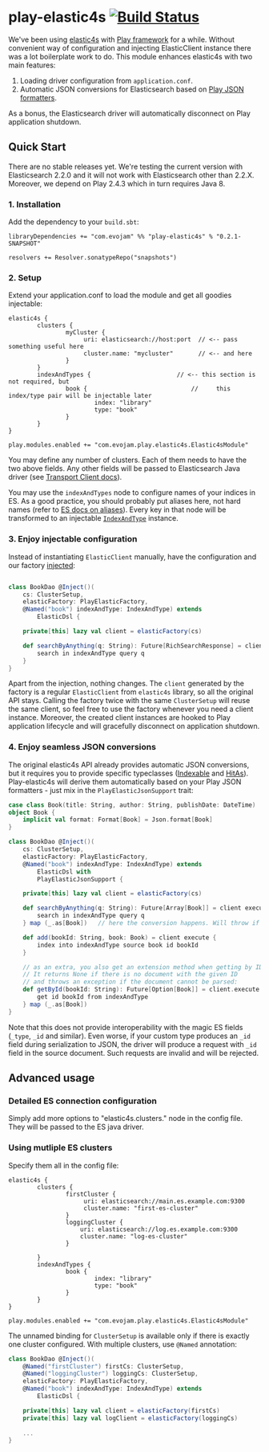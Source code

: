 play-elastic4s [![Build Status](https://travis-ci.org/evojam/play-elastic4s.svg?branch=master)](https://travis-ci.org/evojam/play-elastic4s)
===========================

We've been using [elastic4s](https://github.com/sksamuel/elastic4s) with [Play framework](https://www.playframework.com/) for a while.
Without convenient way of configuration and injecting ElasticClient instance there was a lot boilerplate work to do.
This module enhances elastic4s with two main features:

1. Loading driver configuration from `application.conf`.
1. Automatic JSON conversions for Elasticsearch based on [Play JSON formatters](https://www.playframework.com/documentation/2.4.x/ScalaJson).

As a bonus, the Elasticsearch driver will automatically disconnect on Play application shutdown.


Quick Start
-----------

There are no stable releases yet. We're testing the current version
with Elasticsearch 2.2.0 and it will not work with Elasticsearch other
than 2.2.X. Moreover, we depend on Play 2.4.3 which in turn requires Java 8.

### 1. Installation


Add the dependency to your `build.sbt`:

	libraryDependencies += "com.evojam" %% "play-elastic4s" % "0.2.1-SNAPSHOT"

	resolvers += Resolver.sonatypeRepo("snapshots")


### 2. Setup

Extend your application.conf to load the module and get all goodies injectable:

```hocon
elastic4s {
		clusters {
				myCluster {
					 uri: elasticsearch://host:port  // <-- pass something useful here
					 cluster.name: "mycluster"       // <-- and here
				}
		}
		indexAndTypes {                        // <-- this section is not required, but
				book {                             //     this index/type pair will be injectable later
						index: "library"
						type: "book"
				}
		}
}

play.modules.enabled += "com.evojam.play.elastic4s.Elastic4sModule"
```

You may define any number of clusters. Each of them needs to have the two above
fields. Any other fields will be passed to Elasticsearch Java driver
(see [Transport Client docs](https://www.elastic.co/guide/en/elasticsearch/client/java-api/current/transport-client.html)).

You may use the `indexAndTypes` node to configure names of your indices in ES.
As a good practice, you should probably put aliases here, not hard names
(refer to [ES docs on aliases](https://www.elastic.co/guide/en/elasticsearch/reference/current/indices-aliases.html)). Every key in that node will be transformed to
an injectable [`IndexAndType`](https://github.com/sksamuel/elastic4s/blob/master/elastic4s-core/src/main/scala/com/sksamuel/elastic4s/IndexAndTypes.scala) instance.

### 3. Enjoy injectable configuration

Instead of instantiating `ElasticClient` manually, have the configuration
and our factory [injected](https://www.playframework.com/documentation/2.4.x/ScalaDependencyInjection):

```scala

class BookDao @Inject()(
	cs: ClusterSetup,
	elasticFactory: PlayElasticFactory,
	@Named("book") indexAndType: IndexAndType) extends
		ElasticDsl {

	private[this] lazy val client = elasticFactory(cs)

	def searchByAnything(q: String): Future[RichSearchResponse] = client execute {
		search in indexAndType query q
	}
}
```

Apart from the injection, nothing changes. The `client` generated by the factory is a regular `ElasticClient` from `elastic4s` library,
so all the original API stays. Calling the factory twice with the same `ClusterSetup`
will reuse the same client, so feel free to use the factory whenever you need
a client instance. Moreover, the created client instances are hooked to Play
application lifecycle and will gracefully disconnect on application shutdown.

### 4. Enjoy seamless JSON conversions

The original elastic4s API already provides automatic JSON conversions, but it requires you to provide
specific typeclasses ([Indexable](https://github.com/sksamuel/elastic4s#indexing-from-classes)
and [HitAs](https://github.com/sksamuel/elastic4s#search-conversion)). Play-elastic4s will derive them automatically
based on your Play JSON formatters - just mix in the `PlayElasticJsonSupport` trait:

```scala
case class Book(title: String, author: String, publishDate: DateTime)
object Book {
	implicit val format: Format[Book] = Json.format[Book]
}

class BookDao @Inject()(
	cs: ClusterSetup,
	elasticFactory: PlayElasticFactory,
	@Named("book") indexAndType: IndexAndType) extends
		ElasticDsl with
		PlayElasticJsonSupport {

	private[this] lazy val client = elasticFactory(cs)

	def searchByAnything(q: String): Future[Array[Book]] = client execute {
		search in indexAndType query q
	} map (_.as[Book])   // here the conversion happens. Will throw if documents are malformed.

	def add(bookId: String, book: Book) = client execute {
		index into indexAndType source book id bookId
	}

	// as an extra, you also get an extension method when getting by ID.
	// It returns None if there is no document with the given ID
	// and throws an exception if the document cannot be parsed:
	def getById(bookId: String): Future[Option[Book]] = client.execute {
		get id bookId from indexAndType
	} map (_.as[Book])
}
```

Note that this does not provide interoperability with the magic ES fields
(`_type`, `_id` and similar). Even worse, if your custom type produces
an `_id` field during serialization to JSON, the driver will produce
a request with `_id` field in the source document. Such requests are invalid
and will be rejected.

Advanced usage
--------------------------

### Detailed ES connection configuration
Simply add more options to "elastic4s.clusters.<your-cluster>" node in the config file.
They will be passed to the ES java driver.

### Using mutliple ES clusters
Specify them all in the config file:

```hocon
elastic4s {
		clusters {
				firstCluster {
					 uri: elasticsearch://main.es.example.com:9300
					 cluster.name: "first-es-cluster"
				}
				loggingCluster {
					uri: elasticsearch://log.es.example.com:9300
					cluster.name: "log-es-cluster"
				}

		}
		indexAndTypes {
				book {
						index: "library"
						type: "book"
				}
		}
}

play.modules.enabled += "com.evojam.play.elastic4s.Elastic4sModule"
```

The unnamed binding for `ClusterSetup` is available only if there is exactly one cluster configured.
With multiple clusters, use `@Named` annotation:

```scala
class BookDao @Inject()(
	@Named("firstCluster") firstCs: ClusterSetup,
	@Named("loggingCluster") loggingCs: ClusterSetup,
	elasticFactory: PlayElasticFactory,
	@Named("book") indexAndType: IndexAndType) extends
		ElasticDsl {

	private[this] lazy val client = elasticFactory(firstCs)
	private[this] lazy val logClient = elasticFactory(loggingCs)
	
	...
}
```

